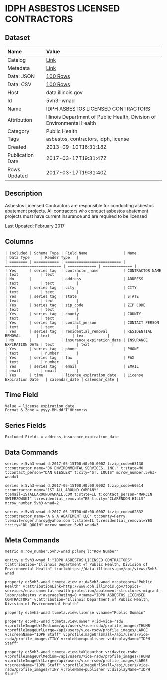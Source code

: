 # IDPH ASBESTOS LICENSED CONTRACTORS

## Dataset

| Name | Value |
| :--- | :---- |
| Catalog | [Link](https://catalog.data.gov/dataset/idph-asbestos-licensed-contractors-a3b2f) |
| Metadata | [Link](https://data.illinois.gov/api/views/5vh3-wnad) |
| Data: JSON | [100 Rows](https://data.illinois.gov/api/views/5vh3-wnad/rows.json?max_rows=100) |
| Data: CSV | [100 Rows](https://data.illinois.gov/api/views/5vh3-wnad/rows.csv?max_rows=100) |
| Host | data.illinois.gov |
| Id | 5vh3-wnad |
| Name | IDPH ASBESTOS LICENSED CONTRACTORS |
| Attribution | Illinois Department of Public Health, Division of Environmental Health |
| Category | Public Health |
| Tags | asbestos, contractors, idph, license |
| Created | 2013-09-10T16:31:18Z |
| Publication Date | 2017-03-17T19:31:47Z |
| Rows Updated | 2017-03-17T19:31:40Z |

## Description

Asbestos Licensed Contractors are responsible for conducting asbestos abatement projects. All contractors who conduct asbestos abatement projects must have current insurance and are required to be licensed

Last Updated: February 2017

## Columns

```ls
| Included | Schema Type | Field Name                | Name                      | Data Type     | Render Type   |
| ======== | =========== | ========================= | ========================= | ============= | ============= |
| Yes      | series tag  | contractor_name           | CONTRACTOR NAME           | text          | text          |
| No       |             | address                   | ADDRESS                   | text          | text          |
| Yes      | series tag  | city                      | CITY                      | text          | text          |
| Yes      | series tag  | state                     | STATE                     | text          | text          |
| Yes      | series tag  | zip_code                  | ZIP CODE                  | text          | text          |
| Yes      | series tag  | county                    | COUNTY                    | text          | text          |
| Yes      | series tag  | contact_person            | CONTACT PERSON            | text          | text          |
| Yes      | series tag  | residential_removal       | RESIDENTIAL REMOVAL       | text          | text          |
| No       |             | insurance_expiration_date | INSURANCE EXPIRATION DATE | text          | text          |
| Yes      | series tag  | phone                     | PHONE                     | text          | number        |
| Yes      | series tag  | fax                       | FAX                       | text          | number        |
| Yes      | series tag  | email                     | EMAIL                     | email         | email         |
| Yes      | time        | license_expiration_date   | License Expiration Date   | calendar_date | calendar_date |
```

## Time Field

```ls
Value = license_expiration_date
Format & Zone = yyyy-MM-dd'T'HH:mm:ss
```

## Series Fields

```ls
Excluded Fields = address,insurance_expiration_date
```

## Data Commands

```ls
series e:5vh3-wnad d:2017-05-15T00:00:00.000Z t:zip_code=63130 t:contractor_name="06 ENVIRONMENTAL SERVICES, INC." t:state=MO t:contact_person="DAN GIESLER" t:city="ST. LOUIS" m:row_number.5vh3-wnad=1

series e:5vh3-wnad d:2017-05-15T00:00:00.000Z t:zip_code=60514 t:contractor_name="1ST ALL AROUND COMPANY" t:email=1STALLAROUND@GMAIL.COM t:state=IL t:contact_person="MARCIN SWIERZOWSKI" t:residential_removal=YES t:city="CLARENDON HILLS" m:row_number.5vh3-wnad=2

series e:5vh3-wnad d:2017-05-15T00:00:00.000Z t:zip_code=62832 t:contractor_name="A & A ABATEMENT LLC" t:county=Perry t:email=roger.harsy@yahoo.com t:state=IL t:residential_removal=YES t:city="DU QUOIN" m:row_number.5vh3-wnad=3
```

## Meta Commands

```ls
metric m:row_number.5vh3-wnad p:long l:"Row Number"

entity e:5vh3-wnad l:"IDPH ASBESTOS LICENSED CONTRACTORS" t:attribution="Illinois Department of Public Health, Division of Environmental Health" t:url=https://data.illinois.gov/api/views/5vh3-wnad

property e:5vh3-wnad t:meta.view v:id=5vh3-wnad v:category="Public Health" v:attributionLink=http://www.dph.illinois.gov/topics-services/environmental-health-protection/abatement-structures-migrant-labor/asbestos v:averageRating=0 v:name="IDPH ASBESTOS LICENSED CONTRACTORS" v:attribution="Illinois Department of Public Health, Division of Environmental Health"

property e:5vh3-wnad t:meta.view.license v:name="Public Domain"

property e:5vh3-wnad t:meta.view.owner v:id=vice-rsdw v:profileImageUrlMedium=/api/users/vice-rsdw/profile_images/THUMB v:profileImageUrlLarge=/api/users/vice-rsdw/profile_images/LARGE v:screenName="IDPH Staff" v:profileImageUrlSmall=/api/users/vice-rsdw/profile_images/TINY v:roleName=publisher v:displayName="IDPH Staff"

property e:5vh3-wnad t:meta.view.tableauthor v:id=vice-rsdw v:profileImageUrlMedium=/api/users/vice-rsdw/profile_images/THUMB v:profileImageUrlLarge=/api/users/vice-rsdw/profile_images/LARGE v:screenName="IDPH Staff" v:profileImageUrlSmall=/api/users/vice-rsdw/profile_images/TINY v:roleName=publisher v:displayName="IDPH Staff"
```